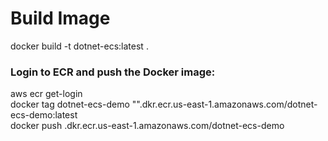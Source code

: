 # Build Image


docker build -t dotnet-ecs:latest .


### Login to ECR and push the Docker image:

aws ecr get-login <br/>
docker tag dotnet-ecs-demo "<AWS ACCOUNT ID>".dkr.ecr.us-east-1.amazonaws.com/dotnet-ecs-demo:latest <br/>
docker push <AWS ACCOUNT ID>.dkr.ecr.us-east-1.amazonaws.com/dotnet-ecs-demo
